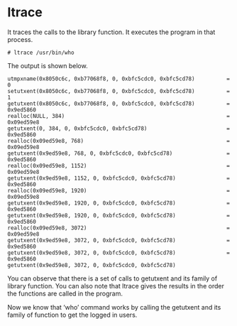 # ltrace

It traces the calls to the library function. It executes the program in that process.
```
# ltrace /usr/bin/who
```

The output is shown below.
```
utmpxname(0x8050c6c, 0xb77068f8, 0, 0xbfc5cdc0, 0xbfc5cd78)          = 0
setutxent(0x8050c6c, 0xb77068f8, 0, 0xbfc5cdc0, 0xbfc5cd78)          = 1
getutxent(0x8050c6c, 0xb77068f8, 0, 0xbfc5cdc0, 0xbfc5cd78)          = 0x9ed5860
realloc(NULL, 384)                                                   = 0x09ed59e8
getutxent(0, 384, 0, 0xbfc5cdc0, 0xbfc5cd78)                         = 0x9ed5860
realloc(0x09ed59e8, 768)                                             = 0x09ed59e8
getutxent(0x9ed59e8, 768, 0, 0xbfc5cdc0, 0xbfc5cd78)                 = 0x9ed5860
realloc(0x09ed59e8, 1152)                                            = 0x09ed59e8
getutxent(0x9ed59e8, 1152, 0, 0xbfc5cdc0, 0xbfc5cd78)                = 0x9ed5860
realloc(0x09ed59e8, 1920)                                            = 0x09ed59e8
getutxent(0x9ed59e8, 1920, 0, 0xbfc5cdc0, 0xbfc5cd78)                = 0x9ed5860
getutxent(0x9ed59e8, 1920, 0, 0xbfc5cdc0, 0xbfc5cd78)                = 0x9ed5860
realloc(0x09ed59e8, 3072)                                            = 0x09ed59e8
getutxent(0x9ed59e8, 3072, 0, 0xbfc5cdc0, 0xbfc5cd78)                = 0x9ed5860
getutxent(0x9ed59e8, 3072, 0, 0xbfc5cdc0, 0xbfc5cd78)                = 0x9ed5860
getutxent(0x9ed59e8, 3072, 0, 0xbfc5cdc0, 0xbfc5cd78)
```

You can observe that there is a set of calls to getutxent and its family of library function. You can also note that ltrace gives the results in the order the functions are called in the program.

Now we know that ‘who’ command works by calling the getutxent and its family of function to get the logged in users.

